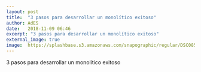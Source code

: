 ```yaml
---
layout: post
title:  "3 pasos para desarrollar un monolítico exitoso"
author: AdES
date:   2018-11-09 06:46
excerpt: "3 pasos para desarrollar un monolítico exitoso"
external_image: true
image:  https://splashbase.s3.amazonaws.com/snapographic/regular/DSC08522-wpcf_700x400.jpg
---
```

3 pasos para desarrollar un monolítico exitoso